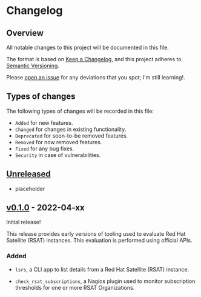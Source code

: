 # Changelog

## Overview

All notable changes to this project will be documented in this file.

The format is based on [Keep a
Changelog](https://keepachangelog.com/en/1.0.0/), and this project adheres to
[Semantic Versioning](https://semver.org/spec/v2.0.0.html).

Please [open an issue](https://github.com/atc0005/check-rsat/issues) for
any deviations that you spot; I'm still learning!.

## Types of changes

The following types of changes will be recorded in this file:

- `Added` for new features.
- `Changed` for changes in existing functionality.
- `Deprecated` for soon-to-be removed features.
- `Removed` for now removed features.
- `Fixed` for any bug fixes.
- `Security` in case of vulnerabilities.

## [Unreleased]

- placeholder

## [v0.1.0] - 2022-04-xx

Initial release!

This release provides early versions of tooling used to evaluate Red Hat
Satellite (RSAT) instances. This evaluation is performed using official APIs.

### Added

- `lsrs`, a CLI app to list details from a Red Hat Satellite (RSAT) instance.

- `check_rsat_subscriptions`, a Nagios plugin used to monitor subscription
  thresholds for one or more RSAT Organizations.

[Unreleased]: https://github.com/atc0005/check-rsat/compare/v0.1.0...HEAD
[v0.1.0]: https://github.com/atc0005/check-rsat/releases/tag/v0.1.0
